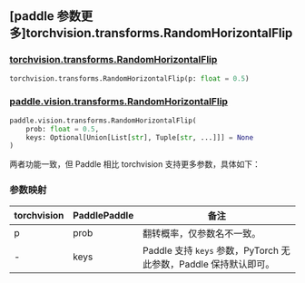 ## [paddle 参数更多]torchvision.transforms.RandomHorizontalFlip

### [torchvision.transforms.RandomHorizontalFlip](https://pytorch.org/vision/main/generated/torchvision.transforms.RandomHorizontalFlip.html?highlight=randomhorizontalflip#torchvision.transforms.RandomHorizontalFlip)

```python
torchvision.transforms.RandomHorizontalFlip(p: float = 0.5)
```

### [paddle.vision.transforms.RandomHorizontalFlip](https://www.paddlepaddle.org.cn/documentation/docs/zh/develop/api/paddle/vision/transforms/RandomHorizontalFlip_cn.html)

```python
paddle.vision.transforms.RandomHorizontalFlip(
    prob: float = 0.5,
    keys: Optional[Union[List[str], Tuple[str, ...]]] = None
)
```

两者功能一致，但 Paddle 相比 torchvision 支持更多参数，具体如下：

### 参数映射

| torchvision | PaddlePaddle | 备注                                                         |
| ------------------------------------------- | -------------------------------------------- | ------------------------------------------------------------ |
| p                                    | prob                                  | 翻转概率，仅参数名不一致。                                       |
| -                                           | keys         | Paddle 支持 `keys` 参数，PyTorch 无此参数，Paddle 保持默认即可。             |
